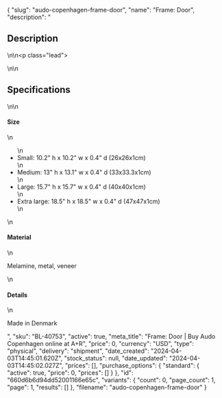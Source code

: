 {
  "slug": "audo-copenhagen-frame-door",
  "name": "Frame: Door",
  "description": "<h2>Description</h2>\n<!-- split -->\n<p class=\"lead\"> </p>\n<!-- split -->\n<h2>Specifications</h2>\n<!-- split -->\n<h4>Size</h4>\n<ul>\n<li>Small: 10.2\" h x 10.2\" w x 0.4\" d (26x26x1cm)</li>\n<li>Medium: 13\" h x 13.1\" w x 0.4\" d (33x33.3x1cm)</li>\n<li>Large: 15.7\" h x 15.7\" w x 0.4\" d (40x40x1cm)</li>\n<li>Extra large: 18.5\" h x 18.5\" w x 0.4\" d (47x47x1cm)</li>\n</ul>\n<h4>Material</h4>\n<p>Melamine, metal, veneer</p>\n<h4>Details</h4>\n<p>Made in Denmark</p>",
  "sku": "BL-40753",
  "active": true,
  "meta_title": "Frame: Door | Buy Audo Copenhagen online at A+R",
  "price": 0,
  "currency": "USD",
  "type": "physical",
  "delivery": "shipment",
  "date_created": "2024-04-03T14:45:01.620Z",
  "stock_status": null,
  "date_updated": "2024-04-03T14:45:02.027Z",
  "prices": [],
  "purchase_options": {
    "standard": {
      "active": true,
      "price": 0,
      "prices": []
    }
  },
  "id": "660d6b6d94dd52001166e65c",
  "variants": {
    "count": 0,
    "page_count": 1,
    "page": 1,
    "results": []
  },
  "filename": "audo-copenhagen-frame-door"
}